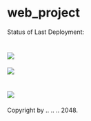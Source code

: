 # web_project


Status of Last Deployment:<br>
# <img src="https://github.com/MAC0xFF/web_project/workflows/main/badge.svg?branch=main"><br>

<img src="https://github.com/MAC0xFF/web_project/blob/main/.github/workflows/main/badge.svg?branch=main"><br>

# <img src="https://github.com/adv-it/github/workflows/My-GitHubActions-Basics/badge.svg?branch=master"><br>


Copyright by .. .. .. 2048.
